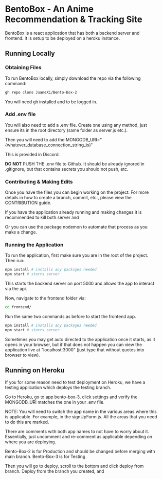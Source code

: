 # BentoBox - An Anime Recommendation & Tracking Site

BentoBox is a react application that has both a backend server and frontend. It is setup to be deployed on a heroku instance.

## Running Locally

### Obtaining Files
To run BentoBox locally, simply download the repo via the following command:

```bash
gh repo clone JuaneX1/Bento-Box-2
```

You will need gh installed and to be logged in.

### Add .env file
You will also need to add a .env file. Create one using any method, just ensure its in the root directory (same folder as server.js etc.).

Then you will need to add the MONGODB_URI="{whatever_database_connection_string_is}"

This is provided in Discord.

**DO NOT** PUSH THE .env file to Github. It should be already ignored in .gitignore, but that contains secrets you should not push, etc.

### Contributing & Making Edits
Once you have the files you can begin working on the project. For more details in how to create a branch, commit, etc., please view the CONTRIBUTION guide.

If you have the application already running and making changes it is recommended to kill both server and 

Or you can use the package nodemon to automate that process as you make a change.

### Running the Application

To run the application, first make sure you are in the root of the project.
Then run:
```bash
npm install # installs any packages needed
npm start # starts server
```

This starts the backend server on port 5000 and allows the app to interact via the api.

Now, navigate to the frontend folder via:
```bash
cd frontend/
```

Run the same two commands as before to start the frontend app.
```bash
npm install # installs any packages needed
npm start # starts server
```

Sometimes you may get auto directed to the application once it starts, as it opens in your browser, but if that does not happen you can view the application live at "localhost:3000" (just type that without quotes into browser to view).

## Running on Heroku

If you for some reason need to test deployment on Heroku, we have a testing application which deploys the testing branch.

Go to Heroku, go to app bento-box-3, click settings and verify the MONGODB_URI matches the one in your .env file. 

NOTE: You will need to switch the app name in the various areas where this is applicable. For example, in the signUpForm.js. All the areas that you need to do this are marked.

There are comments with both app names to not have to worry about it. Essentially, just uncomment and re-comment as applicable depending on where you are deploying.

Bento-Box-2 is for Production and should be changed before merging with main branch.
Bento-Box-3 is for Testing.

Then you will go to deploy, scroll to the bottom and click deploy from branch. Deploy from the branch you created, and 

